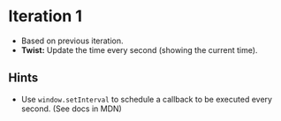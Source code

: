 # Iteration 1

* Based on previous iteration.
* **Twist:** Update the time every second (showing the current time).

## Hints
* Use `window.setInterval` to schedule a callback to be executed every second. (See docs in MDN)
